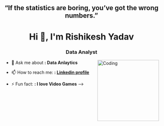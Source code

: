 
<h2 align="center">“If the statistics are boring, you’ve got the wrong numbers.”</h2>


<h1 align="center">Hi 👋, I'm Rishikesh Yadav</h1>
<h3 align="center">Data Analyst</h3>
<img align="right" alt="Coding" width="200" src="https://media1.giphy.com/media/FoVzfcqCDSb7zCynOp/200w.webp?cid=ecf05e47tjmypqnuyon043qkaq2p89yasrd53uwz7ka1mjtw&rid=200w.webp&ct=g">



- 💬 Ask me about **: Data Anlaytics**
- 📫 How to reach me: **: [Linkedin profile](https://www.linkedin.com/in/rishikeshhhh-yadav/)**

- ⚡ Fun fact: **: I love Video Games**
-->

